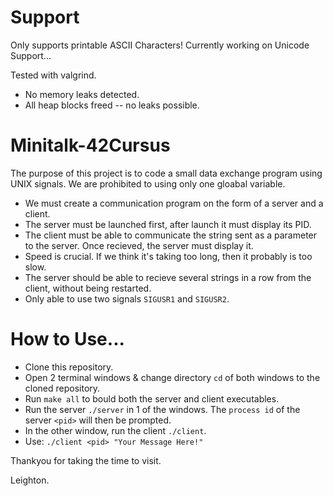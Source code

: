 # Support
Only supports printable ASCII Characters!
Currently working on Unicode Support...

Tested with valgrind.
- No memory leaks detected.
- All heap blocks freed -- no leaks possible.

# Minitalk-42Cursus

The purpose of this project is to code a small data exchange program using UNIX signals.
We are prohibited to using only one gloabal variable.

- We must create a communication program on the form of a server and a client.
- The server must be launched first, after launch it must display its PID.
- The client must be able to communicate the string sent as a parameter to the server. Once recieved, the server must display it.
- Speed is crucial. If we think it's taking too long, then it probably is too slow.
- The server should be able to recieve several strings in a row from the client, without being restarted.
- Only able to use two signals ```SIGUSR1``` and ```SIGUSR2```.

# How to Use...

- Clone this repository.
- Open 2 terminal windows & change directory ```cd``` of both windows to the cloned repository.
- Run ```make all``` to bould both the server and client executables.
- Run the server ```./server``` in 1 of the windows. The ```process id``` of the server ```<pid>``` will then be prompted.
- In the other window, run the client ```./client```.
- Use:  ```./client <pid> "Your Message Here!"```


Thankyou for taking the time to visit.

Leighton.
